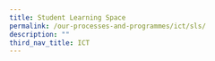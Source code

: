 ```yaml
---
title: Student Learning Space
permalink: /our-processes-and-programmes/ict/sls/
description: ""
third_nav_title: ICT
---
```

